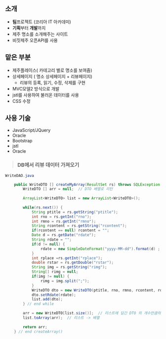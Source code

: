 ## 소개

- **팀**프로젝트 (코리아 IT 아카데미)
- **기획**부터 **개발**까지 
- 제주 명소를 소개해주는 사이트
- 비짓제주 오픈API를 사용


## 맡은 부분 

- 제주플레이스( 카테고리 별로 명소를 보여줌)
- 상세페이지 ( 명소 상세페이지 + 리뷰페이지)
  - 리뷰의 등록, 읽기, 수정, 삭제를 구현
-  MVC모델2 방식으로 개발
- jstl를 사용하여 불러온 데이터를 사용 
- CSS 수정
 

## 사용 기술
- JavaScript/JQuery
- Oracle
- Bootstrap
- jstl
- Oracle

> ### DB에서 리뷰 데이터 가져오기 

```java
WriteDAO.java

	public WriteDTO [] createMyArray(ResultSet rs) throws SQLException {
		WriteDTO [] arr = null;  // DTO 배열로 리턴
		
		ArrayList<WriteDTO> list = new ArrayList<WriteDTO>();
		
		while(rs.next()) {
			String ptitle = rs.getString("ptitle");
			int rno = rs.getInt("rno");
			int rmno = rs.getInt("rmno");
			String rcontent = rs.getString("rcontent");
			if(rcontent == null) rcontent = "";
			Date d = rs.getDate("rdate");
			String rdate = "";
			if(d != null) { 
				rdate = new SimpleDateFormat("yyyy-MM-dd").format(d) ;
			}
			int rplace =rs.getInt("rplace");
			double rstar = rs.getDouble("rstar");
			String img = rs.getString("rimg");
			String[] rimg = null;
			if(img != null) {
				rimg = img.split(";");
			}
			WriteDTO dto = new WriteDTO(ptitle, rno, rmno, rcontent, rdate, rplace, rstar, rimg);
			dto.setRdate(rdate);
			list.add(dto);
		} // end while
		
		arr = new WriteDTO[list.size()];  // 리스트에 담긴 DTO 의 개수만큼의 배열 생성 
		list.toArray(arr);  // 리스트 -> 배열
		
		return arr;
	} // end createArray()
```
